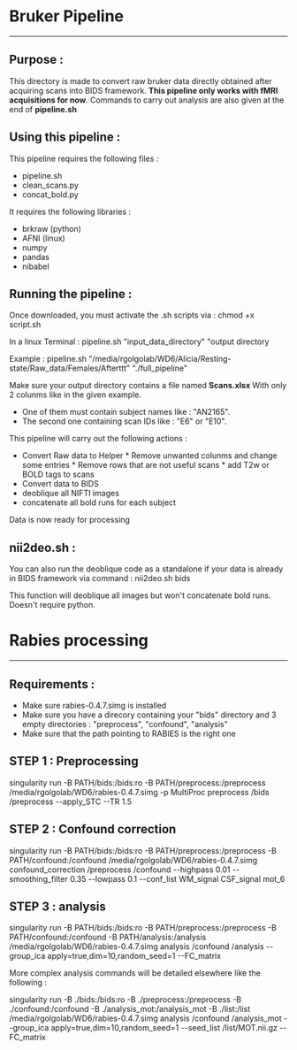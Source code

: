 # Bruker Pipeline

---

## Purpose : 

This directory is made to convert raw bruker data directly obtained after acquiring scans into BIDS framework. __This pipeline only works with fMRI acquisitions for now__. Commands to carry out analysis are also given at the end of __pipeline.sh__

## Using this pipeline : 

This pipeline requires the following files : 
* pipeline.sh
* clean_scans.py
* concat_bold.py

It requires the following libraries : 
* brkraw (python)
* AFNI (linux)
* numpy
* pandas
* nibabel

  
## Running the pipeline : 

Once downloaded, you must activate the .sh scripts via : chmod +x script.sh

In a linux Terminal : 
	pipeline.sh "input_data_directory" "output directory

Example : 
	pipeline.sh "/media/rgolgolab/WD6/Alicia/Resting-state/Raw_data/Females/Afterttt" "./full_pipeline"

Make sure your output directory contains a file named __Scans.xlsx__ With only 2 colunms like in the given example.
* One of them must contain subject names like : "AN2165".
* The second one containing scan IDs like : "E6" or "E10".


This pipeline will carry out the following actions : 
* Convert Raw data to Helper
		* Remove unwanted colunms and change some entries
		* Remove rows that are not useful scans
		* add T2w or BOLD tags to scans
* Convert data to BIDS
* deoblique all NIFTI images
* concatenate all bold runs for each subject

Data is now ready for processing

## nii2deo.sh : 

You can also run the deoblique code as a standalone if your data is already in BIDS framework via command : nii2deo.sh bids

This function will deoblique all images but won't concatenate bold runs. Doesn't require python.

# Rabies processing

---

## Requirements : 

* Make sure rabies-0.4.7.simg is installed
* Make sure you have a direcory containing your "bids" directory and 3 empty directories : "preprocess", "confound", "analysis"
* Make sure that the path pointing to RABIES is the right one


## STEP 1 : Preprocessing

singularity run -B PATH/bids:/bids:ro -B PATH/preprocess:/preprocess /media/rgolgolab/WD6/rabies-0.4.7.simg -p MultiProc preprocess /bids /preprocess --apply_STC --TR 1.5

## STEP 2 : Confound correction

singularity run -B PATH/bids:/bids:ro -B PATH/preprocess:/preprocess -B PATH/confound:/confound /media/rgolgolab/WD6/rabies-0.4.7.simg confound_correction /preprocess /confound --highpass 0.01 --smoothing_filter 0.35 --lowpass 0.1 --conf_list WM_signal CSF_signal mot_6


## STEP 3 : analysis

singularity run -B PATH/bids:/bids:ro -B PATH/preprocess:/preprocess -B PATH/confound:/confound -B PATH/analysis:/analysis /media/rgolgolab/WD6/rabies-0.4.7.simg analysis /confound /analysis --group_ica apply=true,dim=10,random_seed=1 --FC_matrix

More complex analysis commands will be detailed elsewhere like the following : 

singularity run -B ./bids:/bids:ro -B ./preprocess:/preprocess -B ./confound:/confound -B ./analysis_mot:/analysis_mot -B ./list:/list /media/rgolgolab/WD6/rabies-0.4.7.simg analysis /confound /analysis_mot --group_ica apply=true,dim=10,random_seed=1 --seed_list /list/MOT.nii.gz --FC_matrix 
